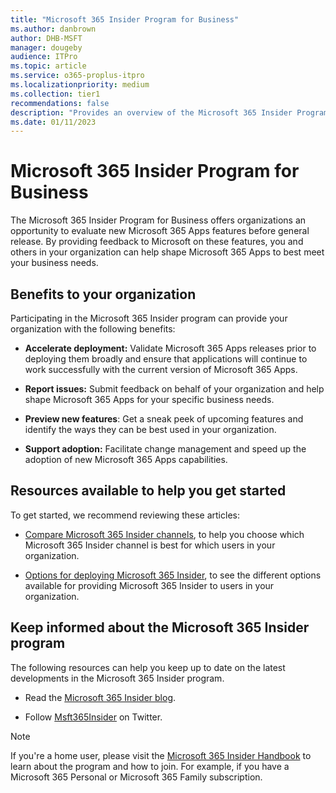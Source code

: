 ```yaml
---
title: "Microsoft 365 Insider Program for Business"
ms.author: danbrown
author: DHB-MSFT
manager: dougeby
audience: ITPro
ms.topic: article
ms.service: o365-proplus-itpro
ms.localizationpriority: medium
ms.collection: tier1
recommendations: false
description: "Provides an overview of the Microsoft 365 Insider Program for Business"
ms.date: 01/11/2023
---
```


# Microsoft 365 Insider Program for Business

The Microsoft 365 Insider Program for Business offers organizations an opportunity to evaluate new Microsoft 365 Apps features before general release. By providing feedback to Microsoft on these features, you and others in your organization can help shape Microsoft 365 Apps to best meet your business needs.

## Benefits to your organization

Participating in the Microsoft 365 Insider program can provide your organization with the following benefits:

- **Accelerate deployment:** Validate Microsoft 365 Apps releases prior to deploying them broadly and ensure that applications will continue to work successfully with the current version of Microsoft 365 Apps.​

- **Report issues:** Submit feedback on behalf of your organization and help shape Microsoft 365 Apps for your specific business needs.​

- **Preview new features**: Get a sneak peek of upcoming features and identify the ways they can be best used in your organization.​

- **Support adoption:** Facilitate change management and speed up the adoption of new Microsoft 365 Apps capabilities.​

## Resources available to help you get started

To get started, we recommend reviewing these articles:

- [Compare Microsoft 365 Insider channels](compare-channels.md), to help you choose which Microsoft 365 Insider channel is best for which users in your organization.

- [Options for deploying Microsoft 365 Insider](deploy/options.md), to see the different options available for providing Microsoft 365 Insider to users in your organization.

## Keep informed about the Microsoft 365 Insider program

The following resources can help you keep up to date on the latest developments in the Microsoft 365 Insider program.

- Read the [Microsoft 365 Insider blog](https://insider.office.com/blog).

- Follow [Msft365Insider](https://twitter.com/msft365insider) on Twitter.

> [!NOTE]
> If you're a home user, please visit the [Microsoft 365 Insider Handbook](https://insider.office.com/handbook) to learn about the program and how to join. For example, if you have a Microsoft 365 Personal or Microsoft 365 Family subscription.